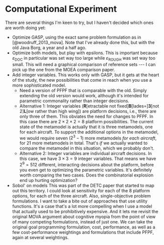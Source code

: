 # Computational Experiment

There are several things I'm keen to try, but I haven't decided which ones are worth doing yet:

* Optimize GASP, using the exact same problem formulation as in [@woodruff_2013_mova].
    Note that I've already done this, but with the old Java Borg, a year and a half ago.
* Optimize both models, but play with epsilons.
    This is important because $\varepsilon_\textrm{DOC}$ in particular was set way too large while $\varepsilon_\textrm{ROUGH}$ was set way too small.
    This will need a graphical comparison of reference sets --- I can pick up the one from the MOEA comparison paper.
* Add integer variables.
    This works only with GASP, but it gets at the heart of the study, the new possibilities that come in reach when you use a more sophisticated model.
    - Need a version of PFPF that is comparable with the old.
        Simply extending the old version would work, although it's intended for parametric commonality rather than integer decisions.
    - Alternative 1: Integer variables (**R**\[etractable not fixed\]**B**\[lades=\]**3**\[not 2\]**L**\[ow rather than high wing\]) are platform decisions, i.e., there are only three of them.
        This obviates the need for changes to PFPF.
        In this case there are $2\times 2 \times 2 = 8$ platform possibilities.
        The current state of the metamodel is actually that it is three metamodels, one for each aircraft.
        To support the additional options in the metamodel, we would require seven ($2^3-1$) more metamodels *for each aircraft*, for 21 more metamodels in total.
        That's *if* we actually wanted to compare the metamodel in this situation, which we probably don't.
    - Alternative 2: Integer variables are individual aircraft decisions.
        In this case, we have $3\times 3=9$ integer variables.
        That means we have $2^9=512$ different, interacting decisions about the platform, before you even get to optimizing the parametric variables.
        It's definitely worth comparing the two cases.
        Does the combinatorial explosion end up hurting optimization?
* Sobol' on models
    This was part of the DETC paper that started to map out this territory.
    I could look at sensitivity for each of the 8 platform options, for each of the three aircraft.
    Also, single-objective problem formulations.
    I want to take a bite out of approaches that use utility functions.
    It's a case that's a lot more compelling when I use a model that actually used to be prohibitively expensive.
    And it lets me revisit the original MOVA argument about cognitive myopia from the point of view of many competing formulations, instead of just one.
    We can take the original goal programming formulation, cost, performance, as well as a few cost-performance weightings and formulations that include PFPF, again at several weightings.


<!--
vim:ts=4:sw=4:expandtab:wrap lbr
-->
